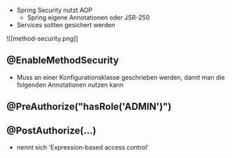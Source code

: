 - Spring Security nutzt AOP
	- Spring eigene Annotationen oder JSR-250
- Services sollten gesichert werden

![[method-security.png]]

## @EnableMethodSecurity
- Muss an einer Konfigurationsklasse geschrieben werden, damit man die folgenden Annotationen nutzen kann

## @PreAuthorize("hasRole('ADMIN')")
## @PostAuthorize(...)
- nennt sich 'Expression-based access control'